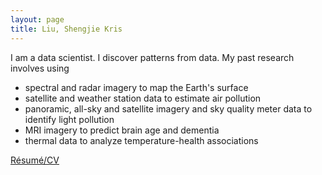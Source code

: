 ```yaml
---
layout: page
title: Liu, Shengjie Kris
---
```



I am a data scientist. I discover patterns from data. My past research involves using
- spectral and radar imagery to map the Earth's surface 
- satellite and weather station data to estimate air pollution 
- panoramic, all-sky and satellite imagery and sky quality meter data to identify light pollution 
- MRI imagery to predict brain age and dementia 
- thermal data to analyze temperature-health associations 

[Résumé/CV](skrisliuCV.pdf)
